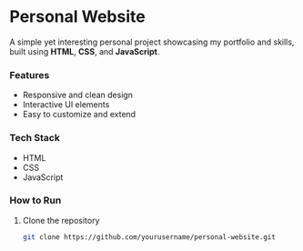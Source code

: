 # Personal Website

A simple yet interesting personal project showcasing my portfolio and skills, built using **HTML**, **CSS**, and **JavaScript**.

### Features
- Responsive and clean design  
- Interactive UI elements  
- Easy to customize and extend  

### Tech Stack
- HTML  
- CSS  
- JavaScript  

### How to Run
1. Clone the repository  
   ```bash
   git clone https://github.com/yourusername/personal-website.git

